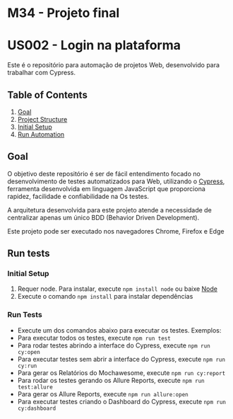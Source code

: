 # M34 - Projeto final

# US002 - Login na plataforma

Este é o repositório para automação de projetos Web, desenvolvido para trabalhar com Cypress.

## Table of Contents

1. [Goal](#goal)
2. [Project Structure](#project-structure)
3. [Initial Setup](#initial-setup)
4. [Run Automation](#run-automation)

## Goal

O objetivo deste repositório é ser de fácil entendimento focado no desenvolvimento de testes automatizados para Web, utilizando o [Cypress](https://www.cypress.io/), ferramenta desenvolvida em linguagem JavaScript que proporciona rapidez, facilidade e confiabilidade na Os testes.

A arquitetura desenvolvida para este projeto atende a necessidade de centralizar apenas um único BDD (Behavior Driven Development).

Este projeto pode ser executado nos navegadores Chrome, Firefox e Edge

## Run tests

### Initial Setup

1. Requer node. Para instalar, execute `npm install node` ou baixe [Node](https://nodejs.org/en/download/)
2. Execute o comando `npm install` para instalar dependências

### Run Tests

- Execute um dos comandos abaixo para executar os testes.
  Exemplos:
- Para executar todos os testes, execute `npm run test`
- Para rodar testes abrindo a interface do Cypress, execute `npm run cy:open`
- Para executar testes sem abrir a interface do Cypress, execute `npm run cy:run`
- Para gerar os Relatórios do Mochawesome, execute `npm run cy:report`
- Para rodar os testes gerando os Allure Reports, execute `npm run test:allure`
- Para gerar os Allure Reports, execute `npm run allure:open`
- Para executar testes criando o Dashboard do Cypress, execute `npm run cy:dashboard`
<p>
